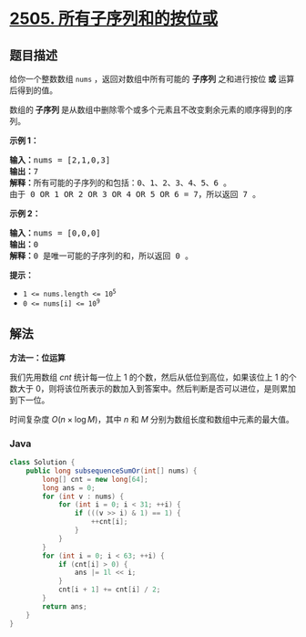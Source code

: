 # [2505. 所有子序列和的按位或](https://leetcode.cn/problems/bitwise-or-of-all-subsequence-sums)

## 题目描述

<p>给你一个整数数组 <code>nums</code> ，返回对数组中所有可能的 <strong>子序列</strong> 之和进行按位 <strong>或</strong> 运算后得到的值。</p>

<p>数组的<strong> 子序列 </strong>是从数组中删除零个或多个元素且不改变剩余元素的顺序得到的序列。</p>

<p><strong>示例&nbsp;1：</strong></p>

<pre>
<b>输入：</b>nums = [2,1,0,3]
<b>输出：</b>7
<strong>解释：</strong>所有可能的子序列的和包括：0、1、2、3、4、5、6 。
由于 0 OR 1 OR 2 OR 3 OR 4 OR 5 OR 6 = 7，所以返回 7 。
</pre>

<p><strong>示例 2：</strong></p>

<pre>
<b>输入：</b>nums = [0,0,0]
<b>输出：</b>0
<strong>解释：</strong>0 是唯一可能的子序列的和，所以返回 0 。
</pre>

<p><strong>提示：</strong></p>

<ul>
	<li><code>1 &lt;= nums.length &lt;= 10<sup>5</sup></code></li>
	<li><code>0 &lt;= nums[i] &lt;= 10<sup>9</sup></code></li>
</ul>

## 解法

**方法一：位运算**

我们先用数组 $cnt$ 统计每一位上 $1$ 的个数，然后从低位到高位，如果该位上 $1$ 的个数大于 $0$，则将该位所表示的数加入到答案中。然后判断是否可以进位，是则累加到下一位。

时间复杂度 $O(n \times \log M)$，其中 $n$ 和 $M$ 分别为数组长度和数组中元素的最大值。

### **Java**

```java
class Solution {
    public long subsequenceSumOr(int[] nums) {
        long[] cnt = new long[64];
        long ans = 0;
        for (int v : nums) {
            for (int i = 0; i < 31; ++i) {
                if (((v >> i) & 1) == 1) {
                    ++cnt[i];
                }
            }
        }
        for (int i = 0; i < 63; ++i) {
            if (cnt[i] > 0) {
                ans |= 1l << i;
            }
            cnt[i + 1] += cnt[i] / 2;
        }
        return ans;
    }
}
```
